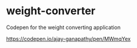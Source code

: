 # weight-converter
Codepen for the weight converting application


https://codepen.io/ajay-ganapathy/pen/MWmqYex

